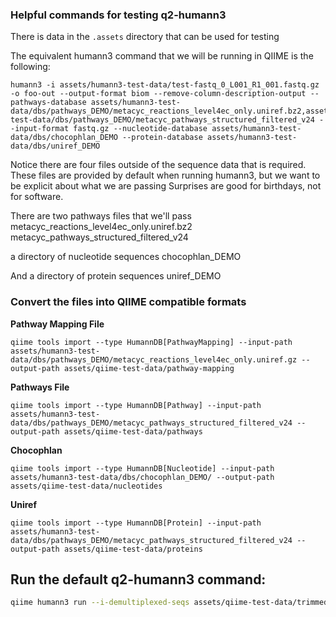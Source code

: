 ### Helpful commands for testing q2-humann3
There is data in the `.assets` directory that can be used for testing 

The equivalent humann3 command that we will be running in QIIME is the following:
```
humann3 -i assets/humann3-test-data/test-fastq_0_L001_R1_001.fastq.gz -o foo-out --output-format biom --remove-column-description-output --pathways-database assets/humann3-test-data/dbs/pathways_DEMO/metacyc_reactions_level4ec_only.uniref.bz2,assets/humann3-test-data/dbs/pathways_DEMO/metacyc_pathways_structured_filtered_v24 --input-format fastq.gz --nucleotide-database assets/humann3-test-data/dbs/chocophlan_DEMO --protein-database assets/humann3-test-data/dbs/uniref_DEMO
```

Notice there are four files outside of the sequence data that is required. These files are provided by default when running humann3, but we want to be explicit about what we are passing
Surprises are good for birthdays, not for software.

There are two pathways files that we'll pass
metacyc_reactions_level4ec_only.uniref.bz2
metacyc_pathways_structured_filtered_v24

a directory of nucleotide sequences
chocophlan_DEMO

And a directory of protein sequences
uniref_DEMO


### Convert the files into QIIME compatible formats

**Pathway Mapping File**
```
qiime tools import --type HumannDB[PathwayMapping] --input-path assets/humann3-test-data/dbs/pathways_DEMO/metacyc_reactions_level4ec_only.uniref.gz --output-path assets/qiime-test-data/pathway-mapping
```

**Pathways File**
```
qiime tools import --type HumannDB[Pathway] --input-path assets/humann3-test-data/dbs/pathways_DEMO/metacyc_pathways_structured_filtered_v24 --output-path assets/qiime-test-data/pathways
```

**Chocophlan**
```
qiime tools import --type HumannDB[Nucleotide] --input-path assets/humann3-test-data/dbs/chocophlan_DEMO/ --output-path assets/qiime-test-data/nucleotides
```

**Uniref**
```
qiime tools import --type HumannDB[Protein] --input-path assets/humann3-test-data/dbs/pathways_DEMO/metacyc_pathways_structured_filtered_v24 --output-path assets/qiime-test-data/proteins
```

## Run the default q2-humann3 command:

```bash
qiime humann3 run --i-demultiplexed-seqs assets/qiime-test-data/trimmed-seqs.qza --i-nucleotide-database assets/qiime-test-data/nucleotides.qza --i-protein-database assets/qiime-test-data/proteins.qza --i-pathway-database assets/qiime-test-data/pathways.qza --i-pathway-mapping assets/qiime-test-data/pathway-mapping.qza --o-genefamilies gene-families --o-pathcoverage coverage --o-pathabundance abundance --o-taxonomy taxonomy
```
